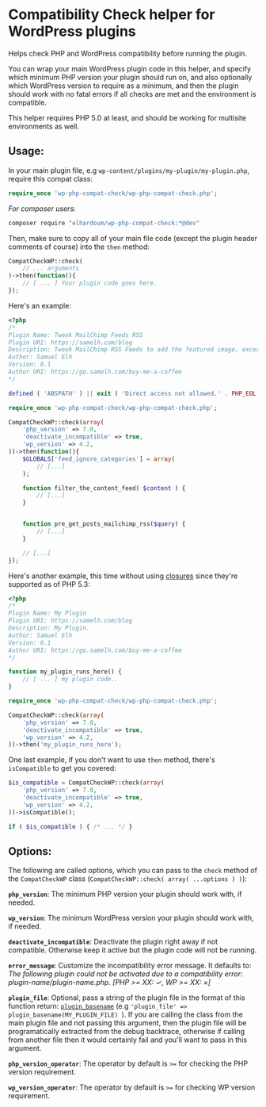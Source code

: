 # Compatibility Check helper for WordPress plugins

Helps check PHP and WordPress compatibility before running the plugin.

You can wrap your main WordPress plugin code in this helper, and specify which minimum PHP version your plugin should run on, and also optionally which WordPress version to require as a minimum, and then the plugin should work with no fatal errors if all checks are met and the environment is compatible.

This helper requires PHP 5.0 at least, and should be working for multisite environments as well.
## Usage:

In your main plugin file, e.g `wp-content/plugins/my-plugin/my-plugin.php`, require this compat class:

```php
require_once 'wp-php-compat-check/wp-php-compat-check.php';
```

*For composer users:*
```bash
composer require "elhardoum/wp-php-compat-check:*@dev"
```

Then, make sure to copy all of your main file code (except the plugin header comments of course) into the `then` method:

```php
CompatCheckWP::check(
    // ... arguments
)->then(function(){
    // [ ... ] Your plugin code goes here.
});
```

Here's an example:

```php
<?php
/*
Plugin Name: Tweak MailChimp Feeds RSS
Plugin URI: https://samelh.com/blog
Description: Tweak MailChimp RSS Feeds to add the featured image, excerpt and a read more button.
Author: Samuel Elh
Version: 0.1
Author URI: https://go.samelh.com/buy-me-a-coffee
*/

defined ( 'ABSPATH' ) || exit ( 'Direct access not allowed.' . PHP_EOL );

require_once 'wp-php-compat-check/wp-php-compat-check.php';

CompatCheckWP::check(array(
    'php_version' => 7.0,
    'deactivate_incompatible' => true,
    'wp_version' => 4.2,
))->then(function(){
    $GLOBALS['feed_ignore_categories'] = array( 
        // [...]
    );

    function filter_the_content_feed( $content ) {
        // [...]
    }


    function pre_get_posts_mailchimp_rss($query) {
        // [...]
    }

    // [...]
});
```

Here's another example, this time without using [closures](http://php.net/manual/en/functions.anonymous.php) since they're supported as of PHP 5.3:

```php
<?php
/*
Plugin Name: My Plugin
Plugin URI: https://samelh.com/blog
Description: My Plugin.
Author: Samuel Elh
Version: 0.1
Author URI: https://go.samelh.com/buy-me-a-coffee
*/

function my_plugin_runs_here() {
    // [ ... ] my plugin code..
}

require_once 'wp-php-compat-check/wp-php-compat-check.php';

CompatCheckWP::check(array(
    'php_version' => 7.0,
    'deactivate_incompatible' => true,
    'wp_version' => 4.2,
))->then('my_plugin_runs_here');
```

One last example, if you don't want to use `then` method, there's `isCompatible` to get you covered:
```php
$is_compatible = CompatCheckWP::check(array(
    'php_version' => 7.0,
    'deactivate_incompatible' => true,
    'wp_version' => 4.2,
))->isCompatible();

if ( $is_compatible ) { /* ... */ }
```

## Options:

The following are called options, which you can pass to the `check` method of the `CompatCheckWP` class (`CompatCheckWP::check( array( ...options ) )`):

**`php_version`**: The minimum PHP version your plugin should work with, if needed.

**`wp_version`**: The minimum WordPress version your plugin should work with, if needed.

**`deactivate_incompatible`**: Deactivate the plugin right away if not compatible. Otherwise keep it active but the plugin code will not be running.

**`error_message`**: Customize the incompatibility error message. It defaults to: *The following plugin could not be activated due to a compatibility error: plugin-name/plugin-name.php. [PHP >= XX: ✓, WP >= XX: ×]*

**`plugin_file`**: Optional, pass a string of the plugin file in the format of this function return: [`plugin_basename`](https://codex.wordpress.org/Function_Reference/plugin_basename) (e.g `'plugin_file' => plugin_basename(MY_PLUGIN_FILE)
`). If you are calling the class from the main plugin file and not passing this argument, then the plugin file will be programatically extracted from the debug backtrace, otherwise if calling from another file then it would certainly fail and you'll want to pass in this argument.

**`php_version_operator`**: The operator by default is `>=` for checking the PHP version requirement.

**`wp_version_operator`**: The operator by default is `>=` for checking WP version requirement.